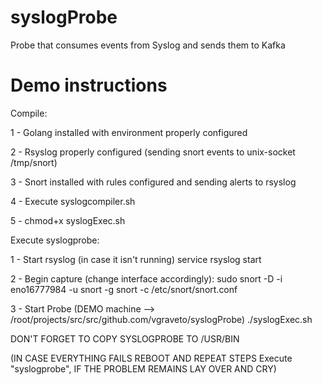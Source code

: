 # syslogProbe
Probe that consumes events from Syslog and sends them to Kafka

# Demo instructions

Compile:

1 - Golang installed with environment properly configured

2 - Rsyslog properly configured (sending snort events to unix-socket /tmp/snort)

3 - Snort installed with rules configured and sending alerts to rsyslog

4 - Execute syslogcompiler.sh

5 - chmod+x syslogExec.sh

Execute syslogprobe:

1 - Start rsyslog (in case it isn't running)
		service rsyslog start

2 - Begin capture (change interface accordingly):
		sudo snort -D -i eno16777984 -u snort -g snort -c /etc/snort/snort.conf

3 - Start Probe (DEMO machine --> /root/projects/src/src/github.com/vgraveto/syslogProbe)
	./syslogExec.sh


DON'T FORGET TO COPY SYSLOGPROBE TO /USR/BIN

(IN CASE EVERYTHING FAILS REBOOT AND REPEAT STEPS Execute "syslogprobe", IF THE PROBLEM REMAINS LAY OVER AND CRY)
